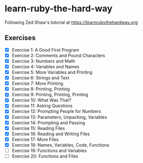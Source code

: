 # learn-ruby-the-hard-way
Following Zed Shaw's tutorial  at https://learnrubythehardway.org

## Exercises

- [x] Exercise 1: A Good First Program
- [x] Exercise 2: Comments and Pound Characters
- [x] Exercise 3: Numbers and Math
- [x] Exercise 4: Variables and Names
- [x] Exercise 5: More Variables and Printing
- [x] Exercise 6: Strings and Text
- [x] Exercise 7: More Printing
- [x] Exercise 8: Printing, Printing
- [x] Exercise 9: Printing, Printing, Printing
- [x] Exercise 10: What Was That?
- [x] Exercise 11: Asking Questions
- [x] Exercise 12: Prompting People for Numbers
- [x] Exercise 13: Parameters, Unpacking, Variables
- [x] Exercise 14: Prompting and Passing
- [x] Exercise 15: Reading Files
- [x] Exercise 16: Reading and Writing Files
- [x] Exercise 17: More Files
- [x] Exercise 18: Names, Variables, Code, Functions
- [ ] Exercise 19: Functions and Variables
- [ ] Exercise 20: Functions and Files
